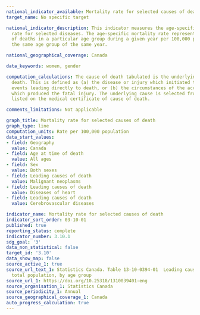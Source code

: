 ```yaml
---
national_indicator_available: Mortality rate for selected causes of death
target_name: No specific target

national_indicator_description: This indicator measures the age-specific mortality
  rate for selected diseases. The age-specific mortality rate represents the number
  of deaths in a particular age group during a given year per 100,000 population in
  the same age group of the same year.

national_geographical_coverage: Canada

data_keywords: women, gender

computation_calculations: The cause of death tabulated is the underlying cause of
  death. This is defined as (a) the disease or injury which initiated the train of
  events leading directly to death, or (b) the circumstances of the accident or violence
  which produced the fatal injury. The underlying cause is selected from the conditions
  listed on the medical certificate of cause of death.

comments_limitations: Not applicable

graph_title: Mortality rate for selected causes of death
graph_type: line
computation_units: Rate per 100,000 population
data_start_values:
- field: Geography
  value: Canada
- field: Age at time of death
  value: All ages
- field: Sex
  value: Both sexes
- field: Leading causes of death
  value: Malignant neoplasms
- field: Leading causes of death
  value: Diseases of heart
- field: Leading causes of death
  value: Cerebrovascular diseases

indicator_name: Mortality rate for selected causes of death
indicator_sort_order: 03-10-01
published: true
reporting_status: complete
indicator_number: 3.10.1
sdg_goal: '3'
data_non_statistical: false
target_id: '3.10'
data_show_map: false
source_active_1: true
source_url_text_1: Statistics Canada. Table 13-10-0394-01  Leading causes of death,
  total population, by age group
source_url_1: https://doi.org/10.25318/1310039401-eng
source_organisation_1: Statistics Canada
source_periodicity_1: Annual
source_geographical_coverage_1: Canada
auto_progress_calculation: true
---
```

